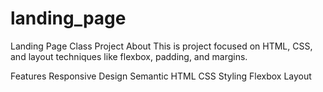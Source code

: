 # landing_page
Landing Page Class Project
About
This is project focused on HTML, CSS, and layout techniques like flexbox, padding, and margins.

Features
Responsive Design
Semantic HTML
CSS Styling
Flexbox Layout
